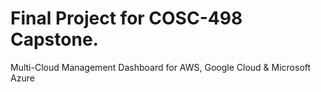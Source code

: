 # Final Project for COSC-498 Capstone. 

Multi-Cloud Management Dashboard for AWS, Google Cloud & Microsoft Azure
